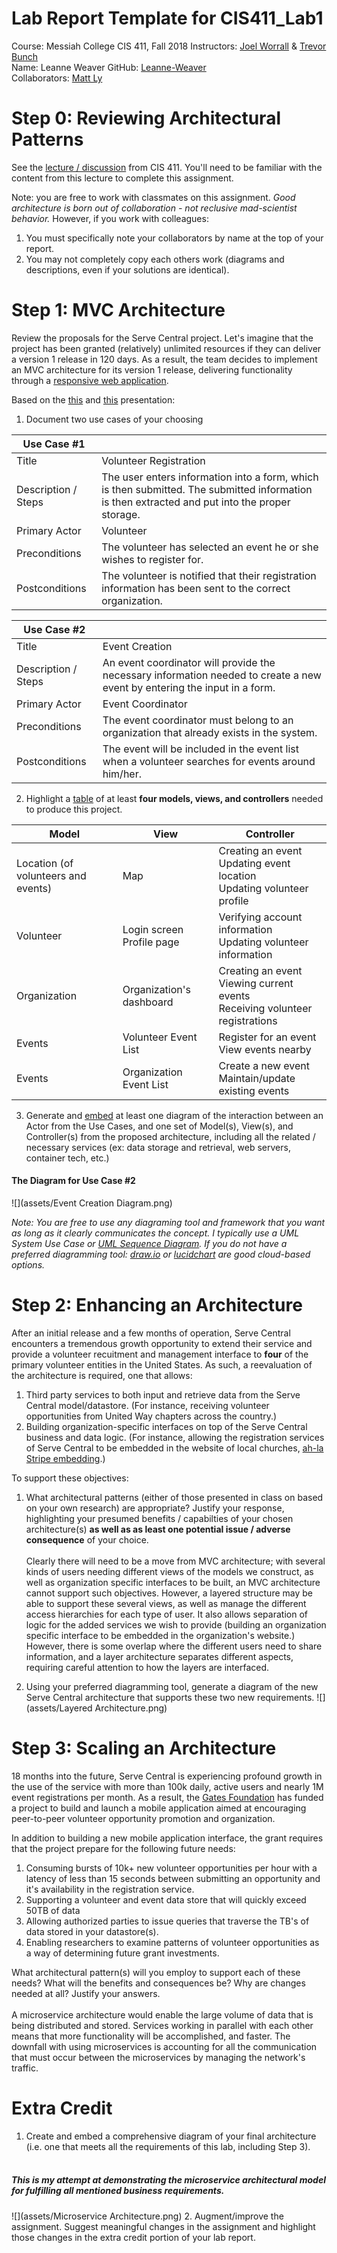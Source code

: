 # Lab Report Template for CIS411_Lab1
Course: Messiah College CIS 411, Fall 2018
Instructors: [Joel Worrall](https://github.com/tangollama) & [Trevor Bunch](https://github.com/trevordbunch)<br>
Name: Leanne Weaver
GitHub: [Leanne-Weaver](https://github.com/Leanne-Weaver)<br>
Collaborators: [Matt Ly](https://githbu.com/MattLy21)


# Step 0: Reviewing Architectural Patterns
See the [lecture / discussion](https://docs.google.com/presentation/d/1nUcy63FWPFYO3OJmERJpMjEtdaFtaIBbuUkpmNRVRas/edit#slide=id.g45345bd5ea_0_136) from CIS 411. You'll need to be familiar with the content from this lecture to complete this assignment.

Note: you are free to work with classmates on this assignment. _Good architecture is born out of collaboration - not reclusive mad-scientist behavior._ However, if you work with colleagues:

1. You must specifically note your collaborators by name at the top of your report.
2. You may not completely copy each others work (diagrams and descriptions, even if your solutions are identical).

# Step 1: MVC Architecture
Review the proposals for the Serve Central project. Let's imagine that the project has been granted (relatively) unlimited resources if they can deliver a version 1 release in 120 days. As a result, the team decides to implement an MVC architecture for its version 1 release, delivering functionality through a [responsive web application](https://en.wikipedia.org/wiki/Responsive_web_design). 

Based on the [this](https://docs.google.com/presentation/d/1UnU0xU0wF1l8pAB8trtLpdM0yuskx66jTFJzd64nsjU/edit#slide=id.g439b9c6866_2_53) and [this](https://docs.google.com/presentation/d/1-VZfAFoBVr6ijNepKAtRA7JoAQsV2Jlbf2l1WPDMhI0/edit) presentation:

1) Document two use cases of your choosing

| Use Case #1 | |
|---|---|
| Title | Volunteer Registration |
| Description / Steps | The user enters information into a form, which is then submitted. The submitted information is then extracted and put into the proper storage. 
| Primary Actor | Volunteer |
| Preconditions | The volunteer has selected an event he or she wishes to register for. |
| Postconditions | The volunteer is notified that their registration information has been sent to the correct organization. |

| Use Case #2 | |
|---|---|
| Title | Event Creation |
| Description / Steps | An event coordinator will provide the necessary information needed to create a new event by entering the input in a form. |
| Primary Actor | Event Coordinator |
| Preconditions | The event coordinator must belong to an organization that already exists in the system.|
| Postconditions | The event will be included in the event list when a volunteer searches for events around him/her. |


2) Highlight a [table](https://www.tablesgenerator.com/markdown_tables) of at least **four models, views, and controllers** needed to produce this project.

| Model | View | Controller |
|---|---|---|
| Location (of volunteers and events)| Map | Creating an event <br /> Updating event location <br /> Updating volunteer profile |
| Volunteer | Login screen <br /> Profile page | Verifying account information <br /> Updating volunteer information |
| Organization | Organization's dashboard | Creating an event <br /> Viewing current events <br /> Receiving volunteer registrations |
| Events | Volunteer Event List | Register for an event <br /> View events nearby |
| Events | Organization Event List | Create a new event <br /> Maintain/update existing events |

3) Generate and [embed](https://github.com/adam-p/markdown-here/wiki/Markdown-Cheatsheet#images) at least one diagram of the interaction between an Actor from the Use Cases, and one set of Model(s), View(s), and Controller(s) from the proposed architecture, including all the related / necessary services (ex: data storage and retrieval, web servers, container tech, etc.)

#### The Diagram for Use Case #2
![](assets/Event Creation Diagram.png)

_Note: You are free to use any diagraming tool and framework that you want as long as it clearly communicates the concept. I typically use a UML System Use Case or [UML Sequence Diagram](https://www.uml-diagrams.org/index-examples.html).  If you do not have a preferred diagramming tool: [draw.io](http://draw.io) or [lucidchart](http://lucidchart.com) are good cloud-based options._

# Step 2: Enhancing an Architecture
After an initial release and a few months of operation, Serve Central encounters a tremendous growth opportunity to extend their service and provide a volunteer recuitment and management interface to __four__ of the primary volunteer entities in the United States. As such, a reevaluation of the architecture is required, one that allows:

1. Third party services to both input and retrieve data from the Serve Central model/datastore. (For instance, receiving volunteer opportunities from United Way chapters across the country.)
2. Building organization-specific interfaces on top of the Serve Central business and data logic. (For instance, allowing the registration services of Serve Central to be embedded in the website of local churches, [ah-la Stripe embedding](https://stripe.com/payments/elements).)

To support these objectives:
1. What architectural patterns (either of those presented in class on based on your own research) are appropriate? Justify your response, highlighting your presumed benefits / capabilties of your chosen architecture(s) **as well as as least one potential issue / adverse consequence** of your choice. <br /><br />
Clearly there will need to be a move from MVC architecture; with several kinds of users needing different views of the 
models we construct, as well as organization specific interfaces to be built, an MVC architecture cannot support such 
objectives. However, a layered structure may be able to support these several views, as well as manage the different 
access hierarchies for each type of user. It also allows separation of logic for the added services we wish to provide 
(building an organization specific interface to be embedded in the organization's website.)
However, there is some overlap where the different users need to share information, and a layer architecture separates 
different aspects, requiring careful attention to how the layers are interfaced. 

2. Using your preferred diagramming tool, generate a diagram of the new Serve Central architecture that supports these two new requirements.
![](assets/Layered Architecture.png)
# Step 3: Scaling an Architecture
18 months into the future, Serve Central is experiencing profound growth in the use of the service with more than 100k daily, active users and nearly 1M event registrations per month. As a result, the [Gates Foundation](https://www.gatesfoundation.org/) has funded a project to build and launch a mobile application aimed at encouraging peer-to-peer volunteer opportunity promotion and organization. 

In addition to building a new mobile application interface, the grant requires that the project prepare for the following future needs:

1. Consuming bursts of 10k+ new volunteer opportunities per hour with a latency of less than 15 seconds between submitting an opportunity and it's availability in the registration service.
2. Supporting a volunteer and event data store that will quickly exceed 50TB of data
3. Allowing authorized parties to issue queries that traverse the TB's of data stored in your datastore(s).
4. Enabling researchers to examine patterns of volunteer opportunities as a way of determining future grant investments.

What architectural pattern(s) will you employ to support each of these needs? What will the benefits and consequences be? Why are changes needed at all? Justify your answers. <br /><br />
A microservice architecture would enable the large volume of data that is being distributed and stored. Services working
in parallel with each other means that more functionality will be accomplished, and faster. The downfall with using
microservices is accounting for all the communication that must occur between the microservices by managing the network's
traffic.

# Extra Credit
1. Create and embed a comprehensive diagram of your final architecture (i.e. one that meets all the requirements of this lab, including Step 3).<br /><br />
##### This is my attempt at demonstrating the microservice architectural model for fulfilling all mentioned business requirements.
![](assets/Microservice Architecture.png)
2. Augment/improve the assignment. Suggest meaningful changes in the assignment and highlight those changes in the extra credit portion of your lab report.
